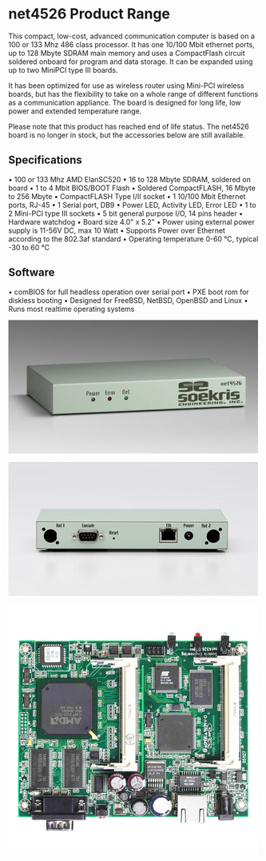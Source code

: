 # net4526 Product Range

This compact, low-cost, advanced communication computer is based on a 100 or 133 Mhz 486 class processor. It has one 10/100 Mbit ethernet ports, up to 128 Mbyte SDRAM main memory and uses a CompactFlash circuit soldered onboard for program and data storage. It can be expanded using up to two MiniPCI type III boards.

It has been optimized for use as wireless router using Mini-PCI wireless boards, but has the flexibility to take on a whole range of different functions as a communication appliance. The board is designed for long life, low power and extended temperature range.

Please note that this product has reached end of life status. The net4526 board is no longer in stock, but the accessories below are still available.

## Specifications
•  100 or 133 Mhz AMD ElanSC520
•  16 to 128 Mbyte SDRAM, soldered on board
•  1 to 4 Mbit BIOS/BOOT Flash
•  Soldered CompactFLASH, 16 Mbyte to 256 Mbyte
•  CompactFLASH Type I/II socket
•  1 10/100 Mbit Ethernet ports, RJ-45
•  1 Serial port, DB9
•  Power LED, Activity LED, Error LED
•  1 to 2 Mini-PCI type III sockets
•  5 bit general purpose I/O, 14 pins header
•  Hardware watchdog
•  Board size 4.0" x 5.2"
•  Power using external power supply is 11-56V DC, max 10 Watt
•  Supports Power over Ethernet according to the 802.3af standard
•  Operating temperature 0-60 °C, typical -30 to 60 °C

## Software
•  comBIOS for full headless operation over serial port
•  PXE boot rom for diskless booting
•  Designed for FreeBSD, NetBSD, OpenBSD and Linux
•  Runs most realtime operating systems

![net4526](../media/wysiwyg/net4526_BC_front_overview_NEW_1.jpg)

![net4526](../media/wysiwyg/net4526_BC_back_overview.jpg)

![net4526](../media/wysiwyg/net4526_30_BO_front_overview_NEW.jpg)
